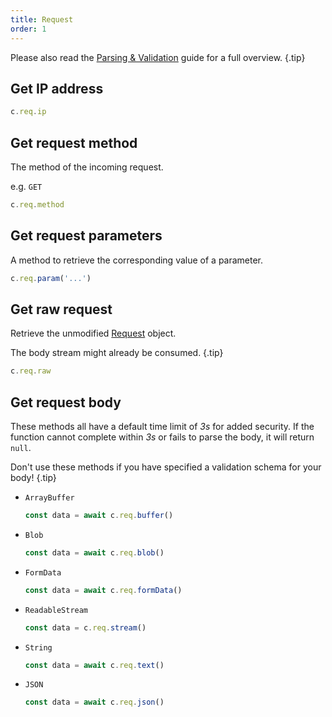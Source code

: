 ```yaml
---
title: Request
order: 1
---
```


Please also read the [Parsing & Validation](/docs/api/validation/) guide for a full overview. {.tip}

## Get IP address

```ts
c.req.ip
```

## Get request method

The method of the incoming request.

e.g. `GET`

```ts
c.req.method
```

## Get request parameters

A method to retrieve the corresponding value of a parameter.

```ts
c.req.param('...')
```

## Get raw request

Retrieve the unmodified [Request](https://developer.mozilla.org/en-US/docs/Web/API/Request) object.

The body stream might already be consumed. {.tip}

```ts
c.req.raw
```

## Get request body

These methods all have a default time limit of _3s_ for added security. If
the function cannot complete within _3s_ or fails to parse the body, it
will return `null`.

Don't use these methods if you have specified a validation schema for your body! {.tip}

- `ArrayBuffer`

  ```ts
  const data = await c.req.buffer()
  ```

- `Blob`

  ```ts
  const data = await c.req.blob()
  ```

- `FormData`

  ```ts
  const data = await c.req.formData()
  ```

- `ReadableStream`

  ```ts
  const data = c.req.stream()
  ```

- `String`

  ```ts
  const data = await c.req.text()
  ```

- `JSON`

  ```ts
  const data = await c.req.json()
  ```
